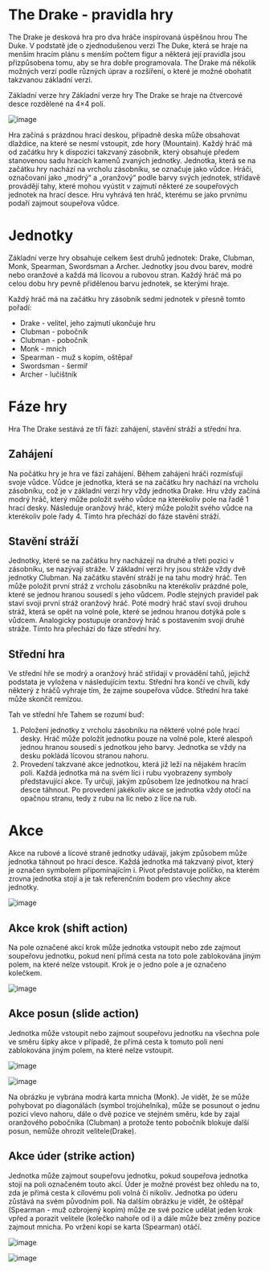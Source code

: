 # The Drake - pravidla hry
The Drake je desková hra pro dva hráče inspirovaná úspěšnou hrou The Duke. V podstatě jde o zjednodušenou verzi The Duke, která se hraje na menším hracím plánu s menším počtem figur a některá její pravidla jsou přizpůsobena tomu, aby se hra dobře programovala. The Drake má několik možných verzí podle různých úprav a rozšíření, o které je možné obohatit takzvanou základní verzi.

Základní verze hry
Základní verze hry The Drake se hraje na čtvercové desce rozdělené na 4×4 polí.

![image](https://github.com/zhadavla/JavaGame/assets/113200176/4702492d-822e-4b3a-a721-5e177418974c)

Hra začíná s prázdnou hrací deskou, případně deska může obsahovat dlaždice, na které se nesmí vstoupit, zde hory (Mountain). Každý hráč má od začátku hry k dispozici takzvaný zásobník, který obsahuje předem stanovenou sadu hracích kamenů zvaných jednotky. Jednotka, která se na začátku hry nachází na vrcholu zásobníku, se označuje jako vůdce. Hráči, označovaní jako „modrý“ a „oranžový“ podle barvy svých jednotek, střídavě provádějí tahy, které mohou vyústit v zajmutí některé ze soupeřových jednotek na hrací desce. Hru vyhrává ten hráč, kterému se jako prvnímu podaří zajmout soupeřova vůdce.

# Jednotky
Základní verze hry obsahuje celkem šest druhů jednotek: Drake, Clubman, Monk, Spearman, Swordsman a Archer. Jednotky jsou dvou barev, modré nebo oranžové a každá má lícovou a rubovou stran. Každý hráč má po celou dobu hry pevně přidělenou barvu jednotek, se kterými hraje.


Každý hráč má na začátku hry zásobník sedmi jednotek v přesně tomto pořadí:

- Drake - velitel, jeho zajmutí ukončuje hru
- Clubman - pobočník 
- Clubman - pobočník
- Monk - mnich
- Spearman - muž s kopím, oštěpař
- Swordsman - šermíř
- Archer - lučištník

# Fáze hry
Hra The Drake sestává ze tří fází: zahájení, stavění stráží a střední hra.

## Zahájení
Na počátku hry je hra ve fází zahájení. Během zahájení hráči rozmísťují svoje vůdce. Vůdce je jednotka, která se na začátku hry nachází na vrcholu zásobníku, což je v základní verzi hry vždy jednotka Drake. Hru vždy začíná modrý hráč, který může položit svého vůdce na kterékoliv pole na řadě 1 hrací desky. Následuje oranžový hráč, který může položit svého vůdce na kterékoliv pole řady 4. Tímto hra přechází do fáze stavění stráží.

## Stavění stráží
Jednotky, které se na začátku hry nacházejí na druhé a třetí pozici v zásobníku, se nazývají stráže. V základní verzi hry jsou stráže vždy dvě jednotky Clubman. Na začátku stavění stráží je na tahu modrý hráč. Ten může položit první stráž z vrcholu zásobníku na kterékoliv prázdné pole, které se jednou hranou sousedí s jeho vůdcem. Podle stejných pravidel pak staví svoji první stráž oranžový hráč. Poté modrý hráč staví svoji druhou stráž, která se opět na volné pole, které se jednou hranou dotýká pole s vůdcem. Analogicky postupuje oranžový hráč s postavením svojí druhé stráže. Tímto hra přechází do fáze střední hry.

## Střední hra
Ve střední hře se modrý a oranžový hráč střídají v provádění tahů, jejichž podstata je vyložena v následujícím textu. Střední hra končí ve chvíli, kdy některý z hráčů vyhraje tím, že zajme soupeřova vůdce. Střední hra také může skončit remízou.

Tah ve střední hře
Tahem se rozumí buď:

1. Položení jednotky z vrcholu zásobníku na některé volné pole hrací desky. Hráč může položit jednotku pouze na volné pole, které alespoň jednou hranou sousedí s jednotkou jeho barvy. Jednotka se vždy na desku pokládá lícovou stranou nahoru.
2. Provedení takzvané akce jednotkou, která již leží na nějakém hracím poli. Každá jednotka má na svém líci i rubu vyobrazeny symboly představující akce. Ty určují, jakým způsobem lze jednotkou na hrací desce táhnout. Po provedení jakékoliv akce se jednotka vždy otočí na opačnou stranu, tedy z rubu na líc nebo z líce na rub.

# Akce
Akce na rubové a lícové straně jednotky udávají, jakým způsobem může jednotka táhnout po hrací desce. Každá jednotka má takzvaný pivot, který je označen symbolem připomínajícím i. Pivot představuje políčko, na kterém zrovna jednotka stojí a je tak referenčním bodem pro všechny akce jednotky.

![image](https://github.com/zhadavla/JavaGame/assets/113200176/b9b214e1-9c5c-4d48-b6b8-66fa88e0a4ba)

## Akce krok (shift action) 

Na pole označené akcí krok může jednotka vstoupit nebo zde zajmout soupeřovu jednotku, pokud není přímá cesta na toto pole zablokována jiným polem, na které nelze vstoupit. Krok je o jedno pole a je označeno kolečkem.

![image](https://github.com/zhadavla/JavaGame/assets/113200176/39d347b1-ecf3-4c73-9f75-02577738dfdf)

## Akce posun (slide action)  
Jednotka může vstoupit nebo zajmout soupeřovu jednotku na všechna pole ve směru šipky akce v případě, že přímá cesta k tomuto poli není zablokována jiným polem, na které nelze vstoupit.

![image](https://github.com/zhadavla/JavaGame/assets/113200176/ff7f0448-11e1-4a54-85a2-859abb8dc83f)

![image](https://github.com/zhadavla/JavaGame/assets/113200176/c0246076-0461-42ae-bdb1-41bb572e959f)

Na obrázku je vybrána modrá karta mnicha (Monk). Je vidět, že se může pohybovat po diagonálách (symbol trojúhelníka), může se posunout o jednu pozici vlevo nahoru, dále o dvě pozice ve stejném směru, kde by zajal oranžového pobočníka (Clubman) a protože tento pobočník blokuje další posun, nemůže ohrozit velitele(Drake).

## Akce úder (strike action)  
Jednotka může zajmout soupeřovu jednotku, pokud soupeřova jednotka stojí na poli označeném touto akcí. Úder je možné provést bez ohledu na to, zda je přímá cesta k cílovému poli volná či nikoliv. Jednotka po úderu zůstává na svém původním poli. Na dalším obrázku je vidět, že oštěpař (Spearman - muž ozbrojený kopím) může ze své pozice udělat jeden krok vpřed a porazit velitele (kolečko nahoře od i) a dále může bez změny pozice zajmout mnicha. Po vržení kopí se karta (Spearman) otáčí.

![image](https://github.com/zhadavla/JavaGame/assets/113200176/2c2684a6-9fd4-4c9e-a01d-af4fb046994f)

![image](https://github.com/zhadavla/JavaGame/assets/113200176/b73bf156-f2f0-4b11-bc21-2c064a6b6bb5)




